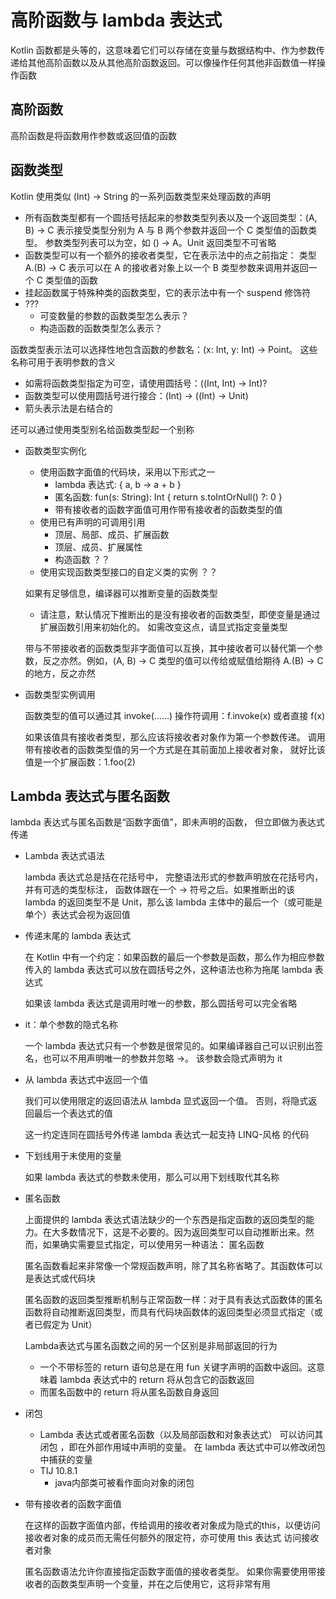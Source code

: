 # 高阶函数与 lambda 表达式

Kotlin 函数都是头等的，这意味着它们可以存储在变量与数据结构中、作为参数传递给其他高阶函数以及从其他高阶函数返回。可以像操作任何其他非函数值一样操作函数

## 高阶函数

高阶函数是将函数用作参数或返回值的函数

## 函数类型

Kotlin 使用类似 (Int) -> String 的一系列函数类型来处理函数的声明

+ 所有函数类型都有一个圆括号括起来的参数类型列表以及一个返回类型：(A, B) -> C 表示接受类型分别为 A 与 B 两个参数并返回一个 C 类型值的函数类型。 参数类型列表可以为空，如 () -> A。Unit 返回类型不可省略
+ 函数类型可以有一个额外的接收者类型，它在表示法中的点之前指定： 类型 A.(B) -> C 表示可以在 A 的接收者对象上以一个 B 类型参数来调用并返回一个 C 类型值的函数
+ 挂起函数属于特殊种类的函数类型，它的表示法中有一个 suspend 修饰符
+ ???
  + 可变数量的参数的函数类型怎么表示？
  + 构造函数的函数类型怎么表示？

函数类型表示法可以选择性地包含函数的参数名：(x: Int, y: Int) -> Point。 这些名称可用于表明参数的含义

+ 如需将函数类型指定为可空，请使用圆括号：((Int, Int) -> Int)?
+ 函数类型可以使用圆括号进行接合：(Int) -> ((Int) -> Unit)
+ 箭头表示法是右结合的

还可以通过使用类型别名给函数类型起一个别称

+ 函数类型实例化

  + 使用函数字面值的代码块，采用以下形式之一
    + lambda 表达式: { a, b -> a + b }
    + 匿名函数: fun(s: String): Int { return s.toIntOrNull() ?: 0 }
    + 带有接收者的函数字面值可用作带有接收者的函数类型的值
  + 使用已有声明的可调用引用
    + 顶层、局部、成员、扩展函数
    + 顶层、成员、扩展属性
    + 构造函数 ？？
  + 使用实现函数类型接口的自定义类的实例 ？？

  如果有足够信息，编译器可以推断变量的函数类型

  + 请注意，默认情况下推断出的是没有接收者的函数类型，即使变量是通过扩展函数引用来初始化的。 如需改变这点，请显式指定变量类型

  带与不带接收者的函数类型非字面值可以互换，其中接收者可以替代第一个参数，反之亦然。例如，(A, B) -> C 类型的值可以传给或赋值给期待 A.(B) -> C 的地方，反之亦然

+ 函数类型实例调用

  函数类型的值可以通过其 invoke(……) 操作符调用：f.invoke(x) 或者直接 f(x)

  如果该值具有接收者类型，那么应该将接收者对象作为第一个参数传递。 调用带有接收者的函数类型值的另一个方式是在其前面加上接收者对象， 就好比该值是一个扩展函数：1.foo(2)

## Lambda 表达式与匿名函数

lambda 表达式与匿名函数是“函数字面值”，即未声明的函数， 但立即做为表达式传递

+ Lambda 表达式语法

  lambda 表达式总是括在花括号中， 完整语法形式的参数声明放在花括号内，并有可选的类型标注， 函数体跟在一个 -> 符号之后。如果推断出的该 lambda 的返回类型不是 Unit，那么该 lambda 主体中的最后一个（或可能是单个）表达式会视为返回值

+ 传递末尾的 lambda 表达式

  在 Kotlin 中有一个约定：如果函数的最后一个参数是函数，那么作为相应参数传入的 lambda 表达式可以放在圆括号之外，这种语法也称为拖尾 lambda 表达式

  如果该 lambda 表达式是调用时唯一的参数，那么圆括号可以完全省略

+ it：单个参数的隐式名称

  一个 lambda 表达式只有一个参数是很常见的。如果编译器自己可以识别出签名，也可以不用声明唯一的参数并忽略 ->。 该参数会隐式声明为 it

+ 从 lambda 表达式中返回一个值

  我们可以使用限定的返回语法从 lambda 显式返回一个值。 否则，将隐式返回最后一个表达式的值

  这一约定连同在圆括号外传递 lambda 表达式一起支持 LINQ-风格 的代码

+ 下划线用于未使用的变量

  如果 lambda 表达式的参数未使用，那么可以用下划线取代其名称

+ 匿名函数

  上面提供的 lambda 表达式语法缺少的一个东西是指定函数的返回类型的能力。在大多数情况下，这是不必要的。因为返回类型可以自动推断出来。然而，如果确实需要显式指定，可以使用另一种语法： 匿名函数 

  匿名函数看起来非常像一个常规函数声明，除了其名称省略了。其函数体可以是表达式或代码块

  匿名函数的返回类型推断机制与正常函数一样：对于具有表达式函数体的匿名函数将自动推断返回类型，而具有代码块函数体的返回类型必须显式指定（或者已假定为 Unit）

  Lambda表达式与匿名函数之间的另一个区别是非局部返回的行为

  + 一个不带标签的 return 语句总是在用 fun 关键字声明的函数中返回。这意味着 lambda 表达式中的 return 将从包含它的函数返回
  + 而匿名函数中的 return 将从匿名函数自身返回

+ 闭包

  + Lambda 表达式或者匿名函数（以及局部函数和对象表达式） 可以访问其 闭包 ，即在外部作用域中声明的变量。 在 lambda 表达式中可以修改闭包中捕获的变量
  + TIJ 10.8.1
    + java内部类可被看作面向对象的闭包

+ 带有接收者的函数字面值

  在这样的函数字面值内部，传给调用的接收者对象成为隐式的this，以便访问接收者对象的成员而无需任何额外的限定符，亦可使用 this 表达式 访问接收者对象

  匿名函数语法允许你直接指定函数字面值的接收者类型。 如果你需要使用带接收者的函数类型声明一个变量，并在之后使用它，这将非常有用